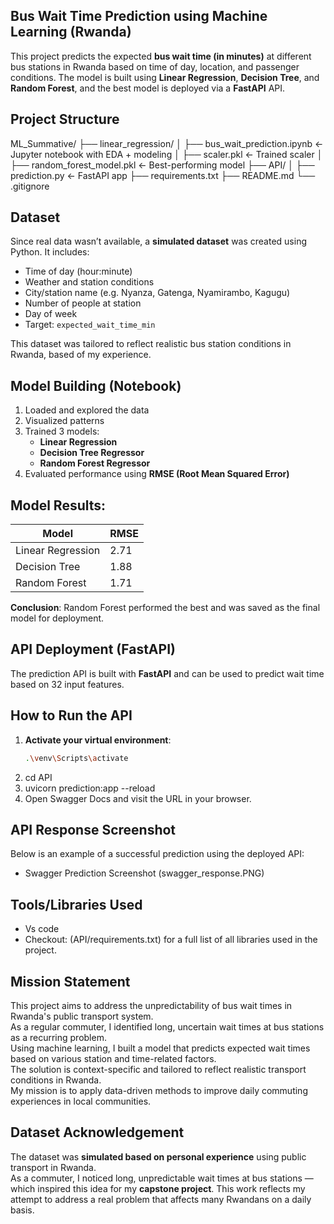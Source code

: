 ## Bus Wait Time Prediction using Machine Learning (Rwanda)


This project predicts the expected **bus wait time (in minutes)** at different bus stations in Rwanda based on time of day, location, and passenger conditions. The model is built using **Linear Regression**, **Decision Tree**, and **Random Forest**, and the best model is deployed via a **FastAPI** API.

##  Project Structure
ML_Summative/
├── linear_regression/
│ ├── bus_wait_prediction.ipynb ← Jupyter notebook with EDA + modeling
│ ├── scaler.pkl ← Trained scaler
│ ├── random_forest_model.pkl ← Best-performing model
├── API/
│ ├── prediction.py ← FastAPI app
├── requirements.txt
├── README.md
└── .gitignore

## Dataset
Since real data wasn’t available, a **simulated dataset** was created using Python. It includes:

- Time of day (hour:minute)
- Weather and station conditions
- City/station name (e.g. Nyanza, Gatenga, Nyamirambo, Kagugu)
- Number of people at station
- Day of week
- Target: `expected_wait_time_min`

This dataset was tailored to reflect realistic bus station conditions in Rwanda, based of my experience.

## Model Building (Notebook)
1. Loaded and explored the data
2. Visualized patterns 
3. Trained 3 models:
   - **Linear Regression**
   - **Decision Tree Regressor**
   - **Random Forest Regressor**
4. Evaluated performance using **RMSE (Root Mean Squared Error)**

## Model Results:
| Model                | RMSE   |
|----------------------|--------|
| Linear Regression    | 2.71   |
| Decision Tree        | 1.88   |
| Random Forest        | 1.71   |
**Conclusion**: Random Forest performed the best and was saved as the final model for deployment.

## API Deployment (FastAPI)
The prediction API is built with **FastAPI** and can be used to predict wait time based on 32 input features.

## How to Run the API

1. **Activate your virtual environment**:
   ```bash
   .\venv\Scripts\activate
2. cd API
3. uvicorn prediction:app --reload
4. Open Swagger Docs  and visit the URL in your browser.

## API Response Screenshot
Below is an example of a successful prediction using the deployed API:
 - Swagger Prediction Screenshot (swagger_response.PNG)

## Tools/Libraries Used
- Vs code
- Checkout: (API/requirements.txt) for a full list of all libraries used in the project.

## Mission Statement

This project aims to address the unpredictability of bus wait times in Rwanda's public transport system.  
As a regular commuter, I identified long, uncertain wait times at bus stations as a recurring problem.  
Using machine learning, I built a model that predicts expected wait times based on various station and time-related factors.  
The solution is context-specific and tailored to reflect realistic transport conditions in Rwanda.  
My mission is to apply data-driven methods to improve daily commuting experiences in local communities.


## Dataset Acknowledgement
  
  The dataset was **simulated based on personal experience** using public transport in Rwanda.  
As a commuter, I noticed long, unpredictable wait times at bus stations — which inspired this idea for my **capstone project**.
This work reflects my attempt to address a real problem that affects many Rwandans on a daily basis.

